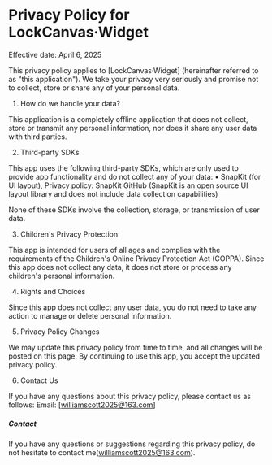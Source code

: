 # Privacy Policy for LockCanvas·Widget

Effective date: April 6, 2025

This privacy policy applies to [LockCanvas·Widget] (hereinafter referred to as "this application"). We take your privacy very seriously and promise not to collect, store or share any of your personal data.

1. How do we handle your data?

This application is a completely offline application that does not collect, store or transmit any personal information, nor does it share any user data with third parties.

2. Third-party SDKs

This app uses the following third-party SDKs, which are only used to provide app functionality and do not collect any of your data:
• SnapKit (for UI layout), Privacy policy: SnapKit GitHub (SnapKit is an open source UI layout library and does not include data collection capabilities)

None of these SDKs involve the collection, storage, or transmission of user data.

3. Children's Privacy Protection

This app is intended for users of all ages and complies with the requirements of the Children's Online Privacy Protection Act (COPPA). Since this app does not collect any data, it does not store or process any children's personal information.

4. Rights and Choices

Since this app does not collect any user data, you do not need to take any action to manage or delete personal information.

5. Privacy Policy Changes

We may update this privacy policy from time to time, and all changes will be posted on this page. By continuing to use this app, you accept the updated privacy policy.

6. Contact Us

If you have any questions about this privacy policy, please contact us as follows:
Email: [williamscott2025@163.com]

##### Contact

If you have any questions or suggestions regarding this privacy policy, do not hesitate to contact me(williamscott2025@163.com).
